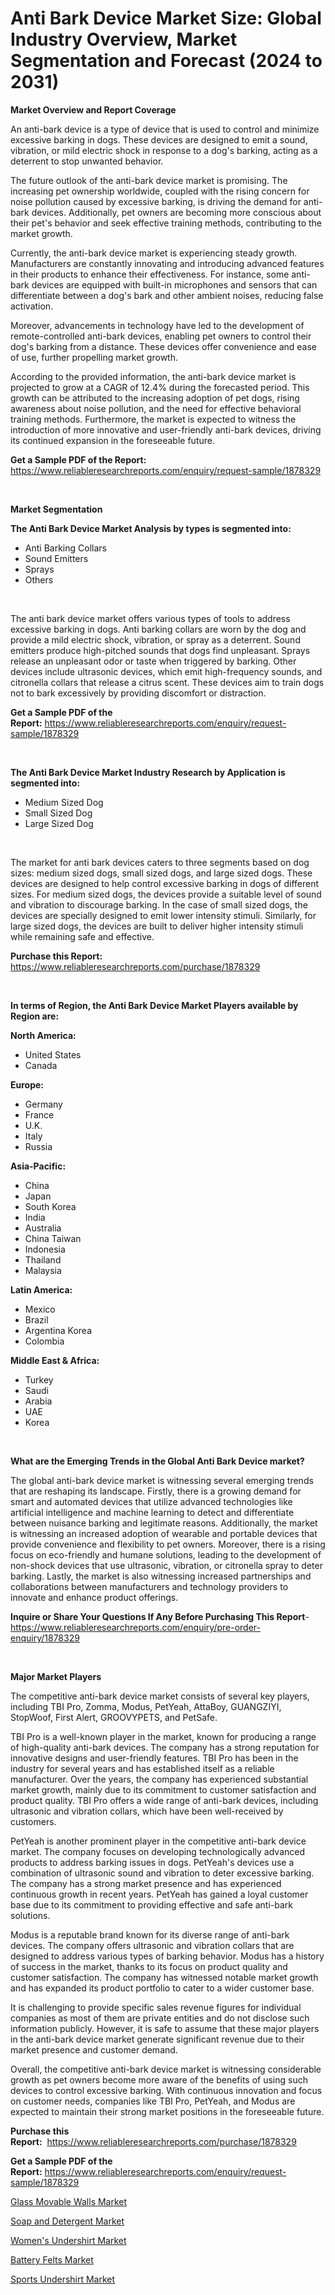 <p><h1>Anti Bark Device Market Size: Global Industry Overview, Market Segmentation and Forecast (2024 to 2031)</h1></p><p><strong>Market Overview and Report Coverage</strong></p>
<p><p>An anti-bark device is a type of device that is used to control and minimize excessive barking in dogs. These devices are designed to emit a sound, vibration, or mild electric shock in response to a dog's barking, acting as a deterrent to stop unwanted behavior.</p><p>The future outlook of the anti-bark device market is promising. The increasing pet ownership worldwide, coupled with the rising concern for noise pollution caused by excessive barking, is driving the demand for anti-bark devices. Additionally, pet owners are becoming more conscious about their pet's behavior and seek effective training methods, contributing to the market growth.</p><p>Currently, the anti-bark device market is experiencing steady growth. Manufacturers are constantly innovating and introducing advanced features in their products to enhance their effectiveness. For instance, some anti-bark devices are equipped with built-in microphones and sensors that can differentiate between a dog's bark and other ambient noises, reducing false activation.</p><p>Moreover, advancements in technology have led to the development of remote-controlled anti-bark devices, enabling pet owners to control their dog's barking from a distance. These devices offer convenience and ease of use, further propelling market growth.</p><p>According to the provided information, the anti-bark device market is projected to grow at a CAGR of 12.4% during the forecasted period. This growth can be attributed to the increasing adoption of pet dogs, rising awareness about noise pollution, and the need for effective behavioral training methods. Furthermore, the market is expected to witness the introduction of more innovative and user-friendly anti-bark devices, driving its continued expansion in the foreseeable future.</p></p>
<p><strong>Get a Sample PDF of the Report:</strong> <a href="https://www.reliableresearchreports.com/enquiry/request-sample/1878329">https://www.reliableresearchreports.com/enquiry/request-sample/1878329</a></p>
<p>&nbsp;</p>
<p><strong>Market Segmentation</strong></p>
<p><strong>The Anti Bark Device Market Analysis by types is segmented into:</strong></p>
<p><ul><li>Anti Barking Collars</li><li>Sound Emitters</li><li>Sprays</li><li>Others</li></ul></p>
<p>&nbsp;</p>
<p><p>The anti bark device market offers various types of tools to address excessive barking in dogs. Anti barking collars are worn by the dog and provide a mild electric shock, vibration, or spray as a deterrent. Sound emitters produce high-pitched sounds that dogs find unpleasant. Sprays release an unpleasant odor or taste when triggered by barking. Other devices include ultrasonic devices, which emit high-frequency sounds, and citronella collars that release a citrus scent. These devices aim to train dogs not to bark excessively by providing discomfort or distraction.</p></p>
<p><strong>Get a Sample PDF of the Report:</strong>&nbsp;<a href="https://www.reliableresearchreports.com/enquiry/request-sample/1878329">https://www.reliableresearchreports.com/enquiry/request-sample/1878329</a></p>
<p>&nbsp;</p>
<p><strong>The Anti Bark Device Market Industry Research by Application is segmented into:</strong></p>
<p><ul><li>Medium Sized Dog</li><li>Small Sized Dog</li><li>Large Sized Dog</li></ul></p>
<p>&nbsp;</p>
<p><p>The market for anti bark devices caters to three segments based on dog sizes: medium sized dogs, small sized dogs, and large sized dogs. These devices are designed to help control excessive barking in dogs of different sizes. For medium sized dogs, the devices provide a suitable level of sound and vibration to discourage barking. In the case of small sized dogs, the devices are specially designed to emit lower intensity stimuli. Similarly, for large sized dogs, the devices are built to deliver higher intensity stimuli while remaining safe and effective.</p></p>
<p><strong>Purchase this Report:</strong>&nbsp; <a href="https://www.reliableresearchreports.com/purchase/1878329">https://www.reliableresearchreports.com/purchase/1878329</a></p>
<p>&nbsp;</p>
<p><strong>In terms of Region, the Anti Bark Device Market Players available by Region are:</strong></p>
<p>
    <p> <strong> North America: </strong>
        <ul>
            <li>United States</li>
            <li>Canada</li>
        </ul>
        </p> 
    <p> <strong> Europe: </strong>
        <ul>
            <li>Germany</li>
            <li>France</li>
            <li>U.K.</li>
            <li>Italy</li>
            <li>Russia</li>
        </ul>
        </p> 
    <p> <strong> Asia-Pacific: </strong>
        <ul>
            <li>China</li>
            <li>Japan</li>
            <li>South Korea</li>
            <li>India</li>
            <li>Australia</li>
            <li>China Taiwan</li>
            <li>Indonesia</li>
            <li>Thailand</li>
            <li>Malaysia</li>
        </ul>
        </p> 
    <p> <strong> Latin America: </strong>
        <ul>
            <li>Mexico</li>
            <li>Brazil</li>
            <li>Argentina Korea</li>
            <li>Colombia</li>
        </ul>
        </p> 
    <p> <strong> Middle East & Africa: </strong>
        <ul>
            <li>Turkey</li>
            <li>Saudi</li>
            <li>Arabia</li>
            <li>UAE</li>
            <li>Korea</li>
        </ul>
    </p>
    </p>
<p>&nbsp;</p>
<p><strong>What are the Emerging Trends in the Global Anti Bark Device market?</strong></p>
<p><p>The global anti-bark device market is witnessing several emerging trends that are reshaping its landscape. Firstly, there is a growing demand for smart and automated devices that utilize advanced technologies like artificial intelligence and machine learning to detect and differentiate between nuisance barking and legitimate reasons. Additionally, the market is witnessing an increased adoption of wearable and portable devices that provide convenience and flexibility to pet owners. Moreover, there is a rising focus on eco-friendly and humane solutions, leading to the development of non-shock devices that use ultrasonic, vibration, or citronella spray to deter barking. Lastly, the market is also witnessing increased partnerships and collaborations between manufacturers and technology providers to innovate and enhance product offerings.</p></p>
<p><strong>Inquire or Share Your Questions If Any Before Purchasing This Report</strong>- <a href="https://www.reliableresearchreports.com/enquiry/pre-order-enquiry/1878329">https://www.reliableresearchreports.com/enquiry/pre-order-enquiry/1878329</a></p>
<p>&nbsp;</p>
<p><strong>Major Market Players</strong></p>
<p><p>The competitive anti-bark device market consists of several key players, including TBI Pro, Zomma, Modus, PetYeah, AttaBoy, GUANGZIYI, StopWoof, First Alert, GROOVYPETS, and PetSafe.</p><p>TBI Pro is a well-known player in the market, known for producing a range of high-quality anti-bark devices. The company has a strong reputation for innovative designs and user-friendly features. TBI Pro has been in the industry for several years and has established itself as a reliable manufacturer. Over the years, the company has experienced substantial market growth, mainly due to its commitment to customer satisfaction and product quality. TBI Pro offers a wide range of anti-bark devices, including ultrasonic and vibration collars, which have been well-received by customers.</p><p>PetYeah is another prominent player in the competitive anti-bark device market. The company focuses on developing technologically advanced products to address barking issues in dogs. PetYeah's devices use a combination of ultrasonic sound and vibration to deter excessive barking. The company has a strong market presence and has experienced continuous growth in recent years. PetYeah has gained a loyal customer base due to its commitment to providing effective and safe anti-bark solutions.</p><p>Modus is a reputable brand known for its diverse range of anti-bark devices. The company offers ultrasonic and vibration collars that are designed to address various types of barking behavior. Modus has a history of success in the market, thanks to its focus on product quality and customer satisfaction. The company has witnessed notable market growth and has expanded its product portfolio to cater to a wider customer base.</p><p>It is challenging to provide specific sales revenue figures for individual companies as most of them are private entities and do not disclose such information publicly. However, it is safe to assume that these major players in the anti-bark device market generate significant revenue due to their market presence and customer demand.</p><p>Overall, the competitive anti-bark device market is witnessing considerable growth as pet owners become more aware of the benefits of using such devices to control excessive barking. With continuous innovation and focus on customer needs, companies like TBI Pro, PetYeah, and Modus are expected to maintain their strong market positions in the foreseeable future.</p></p>
<p><strong>Purchase this Report:</strong>&nbsp;&nbsp;<a href="https://www.reliableresearchreports.com/purchase/1878329">https://www.reliableresearchreports.com/purchase/1878329</a></p>
<p></p>
<p><strong>Get a Sample PDF of the Report:</strong>&nbsp;<a href="https://www.reliableresearchreports.com/enquiry/request-sample/1878329">https://www.reliableresearchreports.com/enquiry/request-sample/1878329</a></p>
<p><p><a href="https://www.linkedin.com/pulse/glass-movable-walls-market-insights-players-forecast-till-lh1uf/">Glass Movable Walls Market</a></p><p><a href="https://www.linkedin.com/pulse/soap-detergent-market-size-share-amp-trends-analysis-report-mv0pc/">Soap and Detergent Market</a></p><p><a href="https://github.com/castoriffic/Market-Research-Report-List-2/blob/main/womens-undershirt-market.md">Women's Undershirt Market</a></p><p><a href="https://www.linkedin.com/pulse/battery-felts-market-size-growth-forecast-from-2023-2030-vu7uf/">Battery Felts Market</a></p><p><a href="https://github.com/mabutironaldo/Market-Research-Report-List-2/blob/main/sports-undershirt-market.md">Sports Undershirt Market</a></p></p>